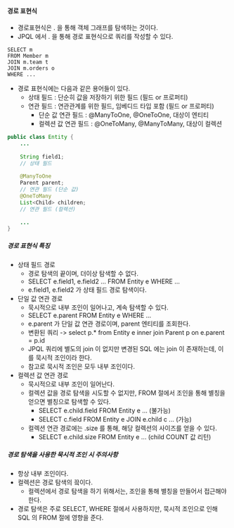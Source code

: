 #### 경로 표현식

* 경로표현식은 . 을 통해 객체 그래프를 탐색하는 것이다.
* JPQL 에서 . 을 통해 경로 표현식으로 쿼리를 작성할 수 있다.

```
SELECT m
FROM Member m
JOIN m.team t
JOIN m.orders o
WHERE ...
```

* 경로 표현식에는 다음과 같은 용어들이 있다.
    * 상태 필드 : 단순히 값을 저장하기 위한 필드 (필드 or 프로퍼티)
    * 연관 필드 : 연관관계를 위한 필드, 임베디드 타입 포함 (필드 or 프로퍼티)
        * 단순 값 연관 필드 : @ManyToOne, @OneToOne, 대상이 엔티티
        * 컬렉션 값 연관 필드 : @OneToMany, @ManyToMany, 대상이 컬렉션

```java
public class Entity {
    ...
    
    String field1;
    // 상태 필드
    
    @ManyToOne
    Parent parent;
    // 연관 필드 (단순 값)
    @OneToMany
    List<Child> children;
    // 연관 필드 (컬렉션)
    
    ...
}
```

##### 경로 표현식 특징

* 상태 필드 경로
    * 경로 탐색의 끝이며, 더이상 탐색할 수 없다.
    * SELECT e.field1, e.field2 ... FROM Entity e WHERE ...
    * e.field1, e.field2 가 상태 필드 경로 탐색이다.
* 단일 값 연관 경로
    * 묵시적으로 내부 조인이 일어나고, 계속 탐색할 수 있다.
    * SELECT e.parent FROM Entity e WHERE ...
    * e.parent 가 단일 값 연관 경로이며, parent 엔티티를 조회한다.
    * 변환된 쿼리 -> select p.* from Entity e inner join Parent p on e.parent = p.id
    * JPQL 쿼리에 별도의 join 이 없지만 변경된 SQL 에는 join 이 존재하는데, 이를 묵시적 조인이라 한다.
    * 참고로 묵시적 조인은 모두 내부 조인이다.
* 컬렉션 값 연관 경로
    * 묵시적으로 내부 조인이 일어난다.
    * 컬렉션 값을 경로 탐색을 시도할 수 없지만, FROM 절에서 조인을 통해 별칭을 얻으면 별칭으로 탐색할 수 있다.
        * SELECT e.child.field FROM Entity e ... (불가능)
        * SELECT c.field FROM Entity e JOIN e.child c ... (가능)
    * 컬렉션 연관 경로에는 .size 를 통해, 해당 컬렉션의 사이즈를 얻을 수 있다.
        * SELECT e.child.size FROM Entity e ... (child COUNT 값 리턴)

##### 경로 탐색을 사용한 묵시적 조인 시 주의사항

* 항상 내부 조인이다.
* 컬렉션은 경로 탐색의 끜이다.
    * 컬렉션에서 경로 탐색을 하기 위해서는, 조인을 통해 별칭을 만들어서 접근해야 한다.
* 경로 탐색은 주로 SELECT, WHERE 절에서 사용하지만, 묵시적 조인으로 인해 SQL 의 FROM 절에 영향을 준다.
